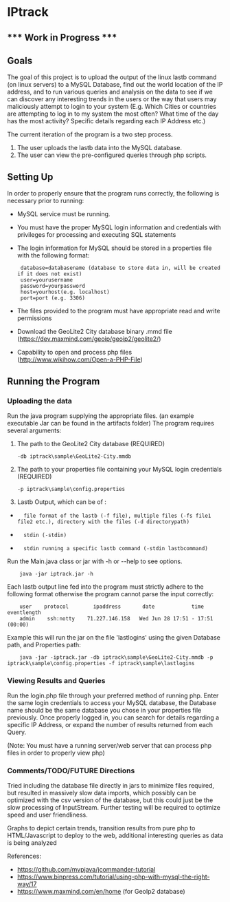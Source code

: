 # IPtrack #

## *** Work in Progress *** ##

## Goals ##
The goal of this project is to upload the output of the linux lastb command (on linux servers) to a MySQL Database, find out the world location of the IP address, and to run various queries and analysis on the data to see if we can discover any interesting trends in the users or the way that users may maliciously attempt to login to your system (E.g. Which Cities or countries are attempting to log in to my system the most often? What time of the day has the most activity? Specific details regarding each IP Address etc.)

The current iteration of the program is a two step process.
1.  The user uploads the lastb data into the MySQL database.
2.  The user can view the pre-configured queries through php scripts.

## Setting Up ##
In order to properly ensure that the program runs correctly, the following is necessary prior to running:
-  MySQL service must be running.
-  You must have the proper MySQL login information and credentials with privileges for processing and executing SQL statements
-  The login information for MySQL should be stored in a properties file with the following format:

        database=databasename (database to store data in, will be created if it does not exist)
        user=yourusername
        password=yourpassword
        host=yourhost(e.g. localhost)
        port=port (e.g. 3306)

-  The files provided to the program must have appropriate read and write permissions
-  Download the GeoLite2 City database binary .mmd file (https://dev.maxmind.com/geoip/geoip2/geolite2/)
-  Capability to open and process php files (http://www.wikihow.com/Open-a-PHP-File)


## Running the Program ##
### Uploading the data ###
Run the java program supplying the appropriate files.  (an example executable Jar can be found in the artifacts folder) The program requires several arguments:

1.  The path to the GeoLite2 City database (REQUIRED)

        -db iptrack\sample\GeoLite2-City.mmdb

2.  The path to your properties file containing your MySQL login credentials (REQUIRED)

        -p iptrack\sample\config.properties
        
3.  Lastb Output, which can be of :
*       file format of the lastb (-f file), multiple files (-fs file1 file2 etc.), directory with the files (-d directorypath)
*       stdin (-stdin)
*       stdin running a specific lastb command (-stdin lastbcommand)

Run the Main.java class or jar with -h or --help to see options.

        java -jar iptrack.jar -h

Each lastb output line fed into the program must strictly adhere to the following format otherwise the program cannot parse the input correctly:
        
        user    protocol        ipaddress       date            time     eventlength
        admin    ssh:notty    71.227.146.158   Wed Jun 28 17:51 - 17:51  (00:00)

Example this will run the jar on the file 'lastlogins' using the given Database path, and Properties path:
        
        java -jar -iptrack.jar -db iptrack\sample\GeoLite2-City.mmdb -p iptrack\sample\config.properties -f iptrack\sample\lastlogins

### Viewing Results and Queries ###

Run the login.php file through your preferred method of running php.  Enter the same login credentials to access your MySQL database, the Database name should be the same database you chose in your properties file previously.  Once properly logged in, you can search for details regarding a specific IP Address, or expand the number of results returned from each Query.

(Note: You must have a running server/web server that can process php files in order to properly view php)

### Comments/TODO/FUTURE Directions ###
Tried including the database file directly in jars to minimize files required, but resulted in massively slow data imports, which possibly can be optimized with the csv version of the database, but this could just be the slow processing of InputStream.  Further testing will be required to optimize speed and user friendliness.

Graphs to depict certain trends, transition results from pure php to HTML/Javascript to deploy to the web, additional interesting queries as data is being analyzed


References:
-  https://github.com/mvpjava/jcommander-tutorial
-  https://www.binpress.com/tutorial/using-php-with-mysql-the-right-way/17
-  https://www.maxmind.com/en/home (for GeoIp2 database)


